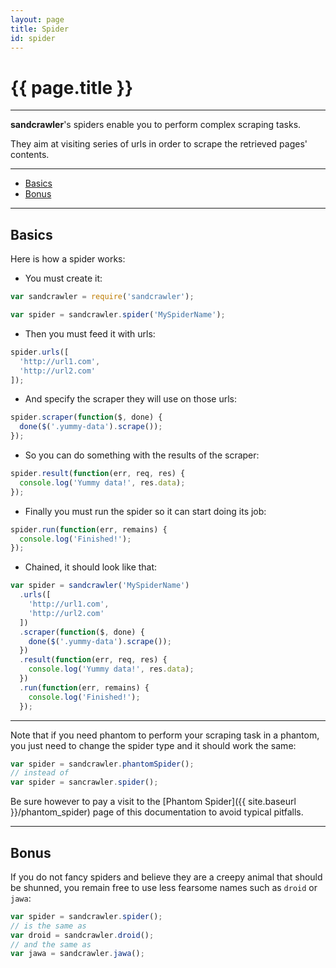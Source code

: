 ```yaml
---
layout: page
title: Spider
id: spider
---
```


# {{ page.title }}

---

**sandcrawler**'s spiders enable you to perform complex scraping tasks.

They aim at visiting series of urls in order to scrape the retrieved pages' contents.

---

* [Basics](#basics)
* [Bonus](#bonus)

---

<h2 id="basics">Basics</h2>

Here is how a spider works:

* You must create it:

```js
var sandcrawler = require('sandcrawler');

var spider = sandcrawler.spider('MySpiderName');
```

* Then you must feed it with urls:

```js
spider.urls([
  'http://url1.com',
  'http://url2.com'
]);
```

* And specify the scraper they will use on those urls:

```js
spider.scraper(function($, done) {
  done($('.yummy-data').scrape());
});
```

* So you can do something with the results of the scraper:

```js
spider.result(function(err, req, res) {
  console.log('Yummy data!', res.data);
});
```

* Finally you must run the spider so it can start doing its job:

```js
spider.run(function(err, remains) {
  console.log('Finished!');
});
```

* Chained, it should look like that:

```js
var spider = sandcrawler('MySpiderName')
  .urls([
    'http://url1.com',
    'http://url2.com'
  ])
  .scraper(function($, done) {
    done($('.yummy-data').scrape());
  })
  .result(function(err, req, res) {
    console.log('Yummy data!', res.data);
  })
  .run(function(err, remains) {
    console.log('Finished!');
  });
```

---

Note that if you need phantom to perform your scraping task in a phantom, you just need to change the spider type and it should work the same:

```js
var spider = sandcrawler.phantomSpider();
// instead of
var spider = sancrawler.spider();
```

Be sure however to pay a visit to the [Phantom Spider]({{ site.baseurl }}/phantom_spider) page of this documentation to avoid typical pitfalls.

---

<h2 id="bonus">Bonus</h2>

If you do not fancy spiders and believe they are a creepy animal that should be shunned, you remain free to use less fearsome names such as `droid` or `jawa`:

```js
var spider = sandcrawler.spider();
// is the same as
var droid = sandcrawler.droid();
// and the same as
var jawa = sandcrawler.jawa();
```
